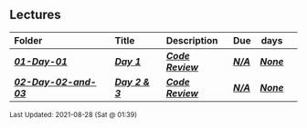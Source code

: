## Lectures

| Folder | Title | Description | Due | days |  |
|:------|:------|:------|:------|:-----:|-----|
| ***<a href="https://github.com/rugbyprof/2143-Object-Oriented-Programming/tree/master/Lectures/01-Day-01">01-Day-01</a>*** | ***<a href="https://github.com/rugbyprof/2143-Object-Oriented-Programming/tree/master/Lectures/01-Day-01"> Day 1 </a>*** | ***<a href="https://github.com/rugbyprof/2143-Object-Oriented-Programming/tree/master/Lectures/01-Day-01"> Code Review</a>*** | ***<a href="https://github.com/rugbyprof/2143-Object-Oriented-Programming/tree/master/Lectures/01-Day-01">N/A</a>*** | ***<a href="https://github.com/rugbyprof/2143-Object-Oriented-Programming/tree/master/Lectures/01-Day-01">None</a>*** | ***<a href="https://github.com/rugbyprof/2143-Object-Oriented-Programming/tree/master/Lectures/01-Day-01"></a>*** |
| ***<a href="https://github.com/rugbyprof/2143-Object-Oriented-Programming/tree/master/Lectures/02-Day-02-and-03">02-Day-02-and-03</a>*** | ***<a href="https://github.com/rugbyprof/2143-Object-Oriented-Programming/tree/master/Lectures/02-Day-02-and-03"> Day 2 & 3 </a>*** | ***<a href="https://github.com/rugbyprof/2143-Object-Oriented-Programming/tree/master/Lectures/02-Day-02-and-03"> Code Review</a>*** | ***<a href="https://github.com/rugbyprof/2143-Object-Oriented-Programming/tree/master/Lectures/02-Day-02-and-03">N/A</a>*** | ***<a href="https://github.com/rugbyprof/2143-Object-Oriented-Programming/tree/master/Lectures/02-Day-02-and-03">None</a>*** | ***<a href="https://github.com/rugbyprof/2143-Object-Oriented-Programming/tree/master/Lectures/02-Day-02-and-03"></a>*** |

<sup>Last Updated: 2021-08-28 (Sat @ 01:39)</sup>